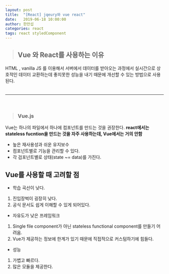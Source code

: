 ```yaml
---
layout: post
title:  "[React] jqeury와 vue react"
date:   2019-06-18 10:00:00
author: 한만섭
categories: react
tags: react styledComponent
---
```




> ##  Vue 와 React를 사용하는 이유 
  HTML , vanilla JS 를 이용해서 서버에서 데이터를 받아오는 과정에서 실시간으로 상호적인 데이터 교환하는데 좋지못한 성능을 내기 때문에
  개선할 수 있는 방법으로 사용된다.  
  　  
  
  ***
  
  
  　  
> ### Vue.js

  Vue는 하나의 파일에서 하나에 컴포넌트를 만드는 것을 권장한다. **react에서는 stateless fucntion을 만드는 것을 자주 사용하는데, Vue에서는 거의 안함**    
 * 높은 재사용성과 쉬운 유지보수  
 * 컴포넌트별로 기능을 관리할 수 있다.  
 * 각 검포넌트별로 상태(state ~= data)를 가진다. 
 
 ## Vue를 사용할 때 고려할 점
 
 * 학습 곡선이 낮다.
  1. 진입장벅이 굉장히 낮다.
  2. 공식 문서도 쉽게 이해할 수 있게 되어있다.
  
 
 * 자유도가 낮은 프레임워크
  1. Single file component가 아닌 stateless functional component를 만들기 어려움.
  2. Vue가 제공하는 정보에 한계가 있기 때문에 직접적으로 커스텀하기에 힘들다. 
  
 * 성능 
  1. 가볍고 빠르다. 
  2. 많은 모듈을 제공한다. 
 
  

